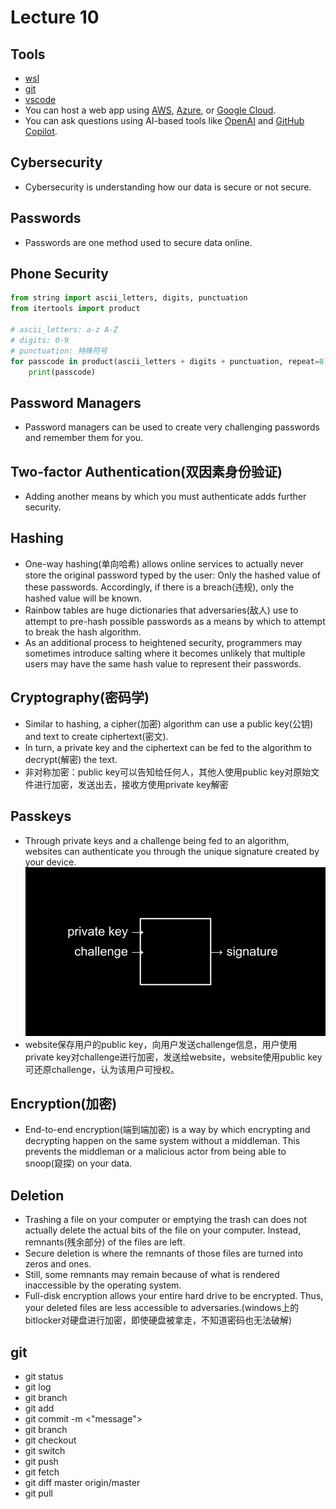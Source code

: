 # Lecture 10
## Tools
* [wsl](https://learn.microsoft.com/en-us/windows/wsl/about)
* [git](https://www.youtube.com/watch?v=MJUJ4wbFm_A)
* [vscode](https://cs50.readthedocs.io/cs50.dev/)
* You can host a web app using [AWS](https://aws.amazon.com/cn/education/awseducate/), [Azure](https://azure.microsoft.com/en-us/free/students/), or [Google Cloud](https://cloud.google.com/edu/students).
* You can ask questions using AI-based tools like [OpenAI](https://chatgpt.com/) and [GitHub Copilot](https://github.com/features/copilot).
## Cybersecurity
* Cybersecurity is understanding how our data is secure or not secure.
## Passwords
* Passwords are one method used to secure data online.
## Phone Security
```python
from string import ascii_letters, digits, punctuation
from itertools import product

# ascii_letters: a-z A-Z
# digits: 0-9
# punctuation: 特殊符号
for passcode in product(ascii_letters + digits + punctuation, repeat=8):
    print(passcode)
```
## Password Managers
* Password managers can be used to create very challenging passwords and remember them for you.
## Two-factor Authentication(双因素身份验证)
* Adding another means by which you must authenticate adds further security. 
## Hashing
* One-way hashing(单向哈希) allows online services to actually never store the original password typed by the user: Only the hashed value of these passwords. Accordingly, if there is a breach(违规), only the hashed value will be known.
* Rainbow tables are huge dictionaries that adversaries(敌人) use to attempt to pre-hash possible passwords as a means by which to attempt to break the hash algorithm.
* As an additional process to heightened security, programmers may sometimes introduce salting where it becomes unlikely that multiple users may have the same hash value to represent their passwords.
## Cryptography(密码学)
* Similar to hashing, a cipher(加密) algorithm can use a public key(公钥) and text to create ciphertext(密文).
* In turn, a private key and the ciphertext can be fed to the algorithm to decrypt(解密) the text.
* 非对称加密：public key可以告知给任何人，其他人使用public key对原始文件进行加密，发送出去，接收方使用private key解密
## Passkeys
* Through private keys and a challenge being fed to an algorithm, websites can authenticate you through the unique signature created by your device.
![alt text](https://github.com/lzt0911/CS50/blob/main/Lecture_10_Cyber_Security/images/image.png?raw=true)
* website保存用户的public key，向用户发送challenge信息，用户使用private key对challenge进行加密，发送给website，website使用public key可还原challenge，认为该用户可授权。
## Encryption(加密)
* End-to-end encryption(端到端加密) is a way by which encrypting and decrypting happen on the same system without a middleman. This prevents the middleman or a malicious actor from being able to snoop(窥探) on your data. 
## Deletion
* Trashing a file on your computer or emptying the trash can does not actually delete the actual bits of the file on your computer. Instead, remnants(残余部分) of the files are left.
* Secure deletion is where the remnants of those files are turned into zeros and ones.
* Still, some remnants may remain because of what is rendered inaccessible by the operating system.
* Full-disk encryption allows your entire hard drive to be encrypted. Thus, your deleted files are less accessible to adversaries.(windows上的bitlocker对硬盘进行加密，即使硬盘被拿走，不知道密码也无法破解)
## git
* git status
* git log
* git branch
* git add <file>
* git commit -m <"message">
* git branch <new-branch-name>
* git checkout <branch-name>
* git switch <branch-name>
* git push
* git fetch
* git diff master origin/master
* git pull